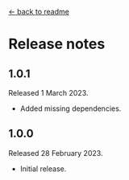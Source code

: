 [← back to readme](README.md)

# Release notes

## 1.0.1
Released 1 March 2023.

* Added missing dependencies.

## 1.0.0
Released 28 February 2023.

* Initial release.